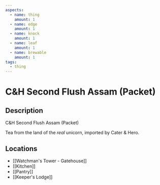 ```yaml
---
aspects:
  - name: thing
    amount: 1
  - name: edge
    amount: 1
  - name: knock
    amount: 1
  - name: leaf
    amount: 1
  - name: brewable
    amount: 1
tags:
  - thing
---
```


# C&H Second Flush Assam (Packet)

## Description
C&H Second Flush Assam  (Packet)

Tea from the land of the <i>real</i> unicorn, imported by Cater & Hero.
## Locations
- [[Watchman's Tower - Gatehouse]]
- [[Kitchen]]
- [[Pantry]]
- [[Keeper's Lodge]]